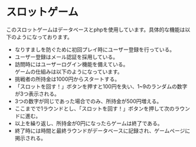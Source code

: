 # スロットゲーム  
このスロットゲームはデータベースとphpを使用しています。具体的な機能は以下のようになっております。　　
* なりすましを防ぐために初回プレイ時にユーザー登録を行っている。
* ユーザー登録はメール認証を採用している。
* 訪問時にはユーザーログイン機能を備えている。  
ゲームの仕組みは以下のようになっています。
* 挑戦者の所持金は1000円からスタートする。
* 「スロットを回す！」ボタンを押すと100円を失い、1~9のランダムの数字が3つ表示される。　　
* 3つの数字が同じであった場合でのみ、所持金が500円増える。
* ここまでで1ラウンドとし、「スロットを回す！」ボタンを押して次のラウンドに進む。
* 以上を繰り返し、所持金が0円になったらゲームは終了である。
* 終了時には時間と最終ラウンドがデータベースに記録され、ゲームページに掲示される。

